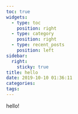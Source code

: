 ```yaml
---
toc: true
widgets:
  - type: toc
    position: right
  - type: category
    position: right
  - type: recent_posts
    position: left
sidebar:
  right:
    sticky: true
title: hello
date: 2019-10-10 01:36:11
categories:
tags:
---
```


hello!